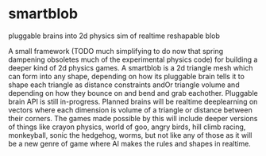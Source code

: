 # smartblob
pluggable brains into 2d physics sim of realtime reshapable blob

A small framework (TODO much simplifying to do now that spring dampening obsoletes much of the experimental physics code) for building a deeper kind of 2d physics games. A smartblob is a 2d triangle mesh which can form into any shape, depending on how its pluggable brain tells it to shape each triangle as distance constraints andOr triangle volume and depending on how they bounce on and bend and grab eachother. Pluggable brain API is still in-progress. Planned brains will be realtime deeplearning on vectors where each dimension is volume of a triangle or distance between their corners. The games made possible by this will include deeper versions of things like crayon physics, world of goo, angry birds, hill climb racing, monkeyball, sonic the hedgehog, worms, but not like any of those as it will be a new genre of game where AI makes the rules and shapes in realtime.